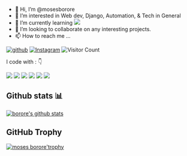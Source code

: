 - 👋 Hi, I’m @mosesborore
- 👀 I’m interested in Web dev, Django, Automation, & Tech in General
- 🌱 I’m currently learning <img src="https://img.shields.io/badge/GraphQL-092E20?style=for-the-badge&logo=GraphL&logoColor=white"/>
- 💞️ I’m looking to collaborate on any interesting projects.
- 📫 How to reach me ...
<div align="left">

[![github](https://img.shields.io/badge/mosesborore-000000?style=for-the-badge&logo=GitHub&logoColor=white)](https://github.com/mosesborore/)
[![Instagram](https://img.shields.io/badge/borore-%23E4405F.svg?style=for-the-badge&logo=Instagram&logoColor=white)](https://www.instagram.com/iam_borore/)
![Visitor Count](https://profile-counter.glitch.me/mosesborore/count.svg)

</div> 
<p align="left">
I code with :  👇

<img src="https://img.shields.io/badge/Python-3776AB?style=for-the-badge&logo=python&logoColor=white"/> <img src="https://img.shields.io/badge/JavaScript-F7DF1E?style=for-the-badge&logo=javascript&logoColor=white"/> <img src="https://img.shields.io/badge/Django-092E20?style=for-the-badge&logo=django&logoColor=white"/>  <img src="https://img.shields.io/badge/HTML5-E34F26?style=for-the-badge&logo=html5&logoColor=white"/>  <img src="https://img.shields.io/badge/CSS-239120?&style=for-the-badge&logo=css3&logoColor=white"/>  <img src="https://img.shields.io/badge/Bootstrap-563D7C?style=for-the-badge&logo=bootstrap&logoColor=white"/>
</p>

## Github stats 📊 
[![borore's github stats](https://github-readme-stats.vercel.app/api?username=mosesborore&theme=gruvbox)](https://github.com/mosesborore/github-readme-stats)

## GitHub Trophy
[![moses borore'trophy](https://github-profile-trophy.vercel.app/?username=mosesborore&theme=gruvbox)](https://github.com/mosesborore/github-profile-trophy)
